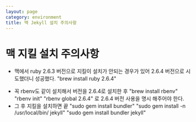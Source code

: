 ```yaml
---
layout: page
category: environment
title: 맥 Jekyll 설치 주의사항
---
```


# 맥 지킬 설치 주의사항

* 맥에서 ruby 2.6.3 버전으로 지킬이 설치가 안되는 경우가 있어 2.6.4 버전으로 시도했더니 성공했다.
"brew install ruby 2.6.4"
- 꼭 rbenv도 같이 설치해서 버전을 2.6.4로 설치한 후
"brew install rbenv"
"rbenv init"
"rbenv global 2.6.4"
로 2.6.4 버전 사용을 명시 해주어야 한다.
- 그 후 지킬을 설치하면 끝
"sudo gem install bundler"
"sudo gem install -n /usr/local/bin/ jekyll"
"sudo gem install bundler jekyll"